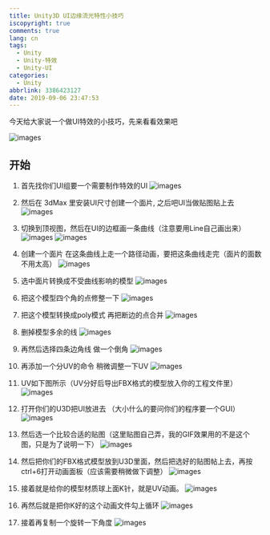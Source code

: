 ```yaml
---
title: Unity3D UI边缘流光特性小技巧
iscopyright: true
comments: true
lang: cn
tags:
  - Unity
  - Unity-特效
  - Unity-UI
categories:
  - Unity
abbrlink: 3386423127
date: 2019-09-06 23:47:53
---
```



今天给大家说一个做UI特效的小技巧，先来看看效果吧

![images](http://s3.t-dou.cn/u3d_ui_liuguang/01.gif)


## 开始

1. 首先找你们UI组要一个需要制作特效的UI
![images](http://s3.t-dou.cn/u3d_ui_liuguang/01.png)


2. 然后在 3dMax 里安装UI尺寸创建一个面片, 之后吧UI当做贴图贴上去
![images](http://s3.t-dou.cn/u3d_ui_liuguang/02.png)


3. 切换到顶视图，然后在UI的边框画一条曲线（注意要用Line自己画出来）
![images](http://s3.t-dou.cn/u3d_ui_liuguang/03-1.png)
![images](http://s3.t-dou.cn/u3d_ui_liuguang/03-2.png)

4. 创建一个面片 在这条曲线上走一个路径动画，要把这条曲线走完（面片的面数不用太高）
![images](http://s3.t-dou.cn/u3d_ui_liuguang/04.png)

5. 选中面片转换成不受曲线影响的模型
![images](http://s3.t-dou.cn/u3d_ui_liuguang/05.png)

6. 把这个模型四个角的点修整一下
![images](http://s3.t-dou.cn/u3d_ui_liuguang/06.png)

7. 把这个模型转换成poly模式 再把断边的点合并
![images](http://s3.t-dou.cn/u3d_ui_liuguang/07.png)

8. 删掉模型多余的线
![images](http://s3.t-dou.cn/u3d_ui_liuguang/08.png)

9. 再然后选择四条边角线  做一个倒角
![images](http://s3.t-dou.cn/u3d_ui_liuguang/09.png)

10. 再添加一个分UV的命令 稍微调整一下UV
![images](http://s3.t-dou.cn/u3d_ui_liuguang/10.png)

11. UV如下图所示（UV分好后导出FBX格式的模型放入你的工程文件里）
![images](http://s3.t-dou.cn/u3d_ui_liuguang/11.png)

12. 打开你们的U3D把UI放进去 （大小什么的要问你们的程序要一个GUI）
![images](http://s3.t-dou.cn/u3d_ui_liuguang/12.png)

13. 然后选一个比较合适的贴图（这里贴图自己弄，我的GIF效果用的不是这个图，只是为了说明一下）
![images](http://s3.t-dou.cn/u3d_ui_liuguang/13.png)

14. 然后把你们的FBX格式模型放到U3D里面，然后把选好的贴图帖上去，再按ctrl+6打开动画面板（应该需要稍微做下调整）
![images](http://s3.t-dou.cn/u3d_ui_liuguang/14.png)

15. 接着就是给你的模型材质球上面K针，就是UV动画。
![images](http://s3.t-dou.cn/u3d_ui_liuguang/15.png)

16. 再然后就是把你K好的这个动画文件勾上循环
![images](http://s3.t-dou.cn/u3d_ui_liuguang/16.png)

17. 接着再复制一个旋转一下角度
![images](http://s3.t-dou.cn/u3d_ui_liuguang/17.png)

